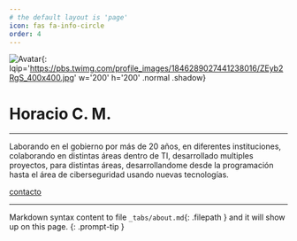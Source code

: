 ```yaml
---
# the default layout is 'page'
icon: fas fa-info-circle
order: 4
---
```




![Avatar](https://pbs.twimg.com/profile_images/1846289027441238016/ZEyb2RgS_400x400.jpg){: lqip='https://pbs.twimg.com/profile_images/1846289027441238016/ZEyb2RgS_400x400.jpg' w='200' h='200' .normal .shadow}

# Horacio C. M.
---

Laborando en el gobierno por más de 20 años, en diferentes instituciones, colaborando en distintas áreas dentro de TI, desarrollado multiples proyectos, para distintas áreas, desarrollandome desde la programación hasta el área de ciberseguridad usando nuevas tecnologías.

[contacto](mailto:hcalmur@gmail.com)




---


 Markdown syntax content to file `_tabs/about.md`{: .filepath } and it will show up on this page.
{: .prompt-tip }
